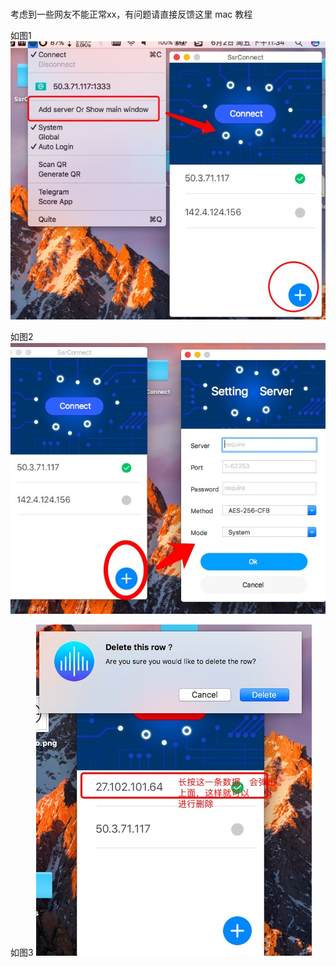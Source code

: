 # 
考虑到一些网友不能正常xx，有问题请直接反馈这里
 mac 教程

如图1
![screenshot](2.png)

如图2
![screenshot](1.png)

如图3
![screenshot](4.png)
